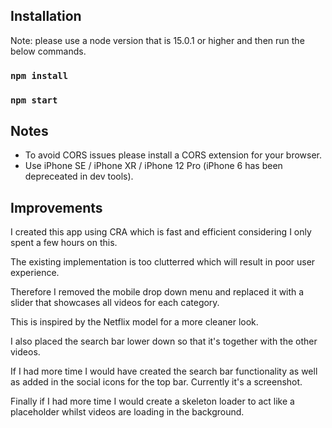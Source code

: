 ## Installation
Note: please use a node version that is 15.0.1 or higher and then run the below commands.

### `npm install`
### `npm start`

## Notes
- To avoid CORS issues please install a CORS extension for your browser.
- Use iPhone SE / iPhone XR / iPhone 12 Pro (iPhone 6 has been depreceated in dev tools).

## Improvements

<p>I created this app using CRA which is fast and efficient considering I only spent a few hours on this.</p>
<p>The existing implementation is too clutterred which will result in poor user experience.</p>
<p>Therefore I removed the mobile drop down menu and replaced it with a slider that showcases all videos for each category.</p>
<p>This is inspired by the Netflix model for a more cleaner look.</p>
<p>I also placed the search bar lower down so that it's together with the other videos.</p>

<p>If I had more time I would have created the search bar functionality as well as added in the social icons for the top bar.
Currently it's a screenshot.</p>
<p>Finally if I had more time I would create a skeleton loader to act like a placeholder whilst videos are loading in the background.</p>
